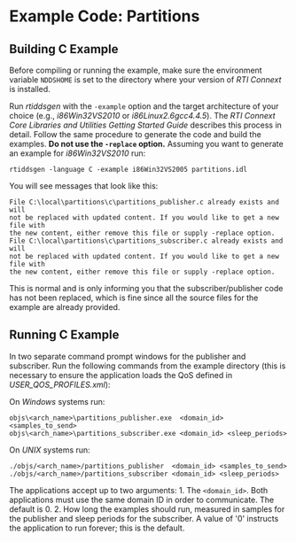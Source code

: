 # Example Code: Partitions

## Building C Example
Before compiling or running the example, make sure the environment variable
`NDDSHOME` is set to the directory where your version of *RTI Connext* is
installed.

Run *rtiddsgen* with the `-example` option and the target architecture of your
choice (e.g., *i86Win32VS2010* or *i86Linux2.6gcc4.4.5*). The *RTI Connext Core
Libraries and Utilities Getting Started Guide* describes this process in detail.
Follow the same procedure to generate the code and build the examples. **Do not
use the `-replace` option.** Assuming you want to generate an example for
*i86Win32VS2010* run:
```
rtiddsgen -language C -example i86Win32VS2005 partitions.idl
```

You will see messages that look like this:
```
File C:\local\partitions\c\partitions_publisher.c already exists and will
not be replaced with updated content. If you would like to get a new file with
the new content, either remove this file or supply -replace option.
File C:\local\partitions\c\partitions_subscriber.c already exists and will
not be replaced with updated content. If you would like to get a new file with
the new content, either remove this file or supply -replace option.
```

This is normal and is only informing you that the subscriber/publisher code has
not been replaced, which is fine since all the source files for the example are
already provided.

## Running C Example
In two separate command prompt windows for the publisher and subscriber. Run
the following commands from the example directory (this is necessary to ensure
the application loads the QoS defined in *USER_QOS_PROFILES.xml*):

On *Windows* systems run:
```
objs\<arch_name>\partitions_publisher.exe  <domain_id> <samples_to_send>
objs\<arch_name>\partitions_subscriber.exe <domain_id> <sleep_periods>
```

On *UNIX* systems run:
```
./objs/<arch_name>/partitions_publisher  <domain_id> <samples_to_send>
./objs/<arch_name>/partitions_subscriber <domain_id> <sleep_periods>
```

The applications accept up to two arguments:
    1. The `<domain_id>`. Both applications must use the same domain ID in order
    to communicate. The default is 0.
    2. How long the examples should run, measured in samples for the publisher
    and sleep periods for the subscriber. A value of '0' instructs the
    application to run forever; this is the default.
